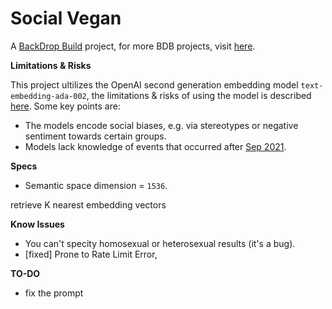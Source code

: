 # Social Vegan

A [BackDrop Build](http://backdropbuild.com) project, for more BDB projects, visit [here](https://backdropbuild.com/v2/directory).

**Limitations & Risks**

This project ultilizes the OpenAI second generation embedding model `text-embedding-ada-002`, the limitations & risks of using the model is described [here](https://platform.openai.com/docs/guides/embeddings/limitations-risks). Some key points are:
- The models encode social biases, e.g. via stereotypes or negative sentiment towards certain groups.
- Models lack knowledge of events that occurred after [Sep 2021](https://platform.openai.com/docs/guides/embeddings/what-are-embeddings?lang=python).

**Specs**
- Semantic space dimension = `1536`.

retrieve K nearest embedding vectors

**Know Issues**
- You can't specity homosexual or heterosexual results (it's a bug).
- \[fixed\] Prone to Rate Limit Error, 

**TO-DO**
- fix the prompt